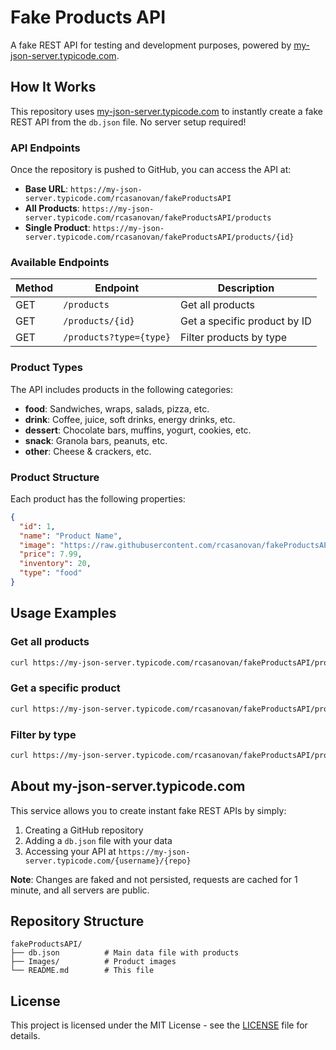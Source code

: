 # Fake Products API

A fake REST API for testing and development purposes, powered by [my-json-server.typicode.com](https://my-json-server.typicode.com).

## How It Works

This repository uses [my-json-server.typicode.com](https://my-json-server.typicode.com) to instantly create a fake REST API from the `db.json` file. No server setup required!

### API Endpoints

Once the repository is pushed to GitHub, you can access the API at:

- **Base URL**: `https://my-json-server.typicode.com/rcasanovan/fakeProductsAPI`
- **All Products**: `https://my-json-server.typicode.com/rcasanovan/fakeProductsAPI/products`
- **Single Product**: `https://my-json-server.typicode.com/rcasanovan/fakeProductsAPI/products/{id}`

### Available Endpoints

| Method | Endpoint | Description |
|--------|----------|-------------|
| GET | `/products` | Get all products |
| GET | `/products/{id}` | Get a specific product by ID |
| GET | `/products?type={type}` | Filter products by type |

### Product Types

The API includes products in the following categories:
- **food**: Sandwiches, wraps, salads, pizza, etc.
- **drink**: Coffee, juice, soft drinks, energy drinks, etc.
- **dessert**: Chocolate bars, muffins, yogurt, cookies, etc.
- **snack**: Granola bars, peanuts, etc.
- **other**: Cheese & crackers, etc.

### Product Structure

Each product has the following properties:
```json
{
  "id": 1,
  "name": "Product Name",
  "image": "https://raw.githubusercontent.com/rcasanovan/fakeProductsAPI/main/Images/image.jpg",
  "price": 7.99,
  "inventory": 20,
  "type": "food"
}
```

## Usage Examples

### Get all products
```bash
curl https://my-json-server.typicode.com/rcasanovan/fakeProductsAPI/products
```

### Get a specific product
```bash
curl https://my-json-server.typicode.com/rcasanovan/fakeProductsAPI/products/1
```

### Filter by type
```bash
curl https://my-json-server.typicode.com/rcasanovan/fakeProductsAPI/products?type=drink
```

## About my-json-server.typicode.com

This service allows you to create instant fake REST APIs by simply:
1. Creating a GitHub repository
2. Adding a `db.json` file with your data
3. Accessing your API at `https://my-json-server.typicode.com/{username}/{repo}`

**Note**: Changes are faked and not persisted, requests are cached for 1 minute, and all servers are public.

## Repository Structure

```
fakeProductsAPI/
├── db.json          # Main data file with products
├── Images/          # Product images
└── README.md        # This file
```

## License

This project is licensed under the MIT License - see the [LICENSE](LICENSE) file for details.